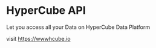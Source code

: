 # HyperCube API

Let you access all your Data on HyperCube Data Platform 

visit https://wwwhcube.io
